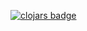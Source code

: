 [![clojars badge](https://img.shields.io/clojars/v/{{name}}.svg?style=flat-square)](https://clojars.org/{{name}})
